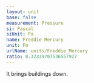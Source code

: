 ```yaml
---
layout: unit
base: false
measurement: Pressure
si: Pascal
siUnit: Pa
name: Freddie Mercury
unit: Fm
urlName: units/Freddie_Mercury
ratio: 0.32339707536557927
---
```


It brings buildings down.